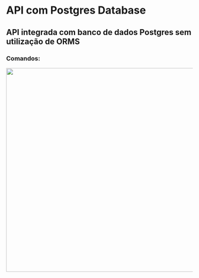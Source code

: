 # API com Postgres Database
## API integrada com banco de dados Postgres sem utilização de ORMS
### Comandos:
<img  width="550" src="https://i.imgur.com/Aup0RWU.png" target="_blank">
